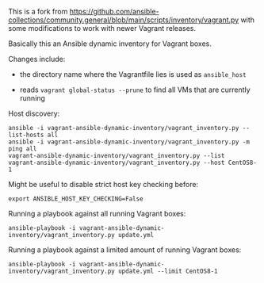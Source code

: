 This is a fork from https://github.com/ansible-collections/community.general/blob/main/scripts/inventory/vagrant.py with some modifications to work with newer Vagrant releases. 


Basically this an Ansible dynamic inventory for Vagrant boxes.


Changes include:

- the directory name where the Vagrantfile lies is used as `ansible_host`

- reads `vagrant global-status --prune` to find all VMs that are currently running


Host discovery:
```
ansible -i vagrant-ansible-dynamic-inventory/vagrant_inventory.py --list-hosts all
ansible -i vagrant-ansible-dynamic-inventory/vagrant_inventory.py -m ping all
vagrant-ansible-dynamic-inventory/vagrant_inventory.py --list
vagrant-ansible-dynamic-inventory/vagrant_inventory.py --host CentOS8-1

```

Might be useful to disable strict host key checking before:
```
export ANSIBLE_HOST_KEY_CHECKING=False
```

Running a playbook against all running Vagrant boxes:
```
ansible-playbook -i vagrant-ansible-dynamic-inventory/vagrant_inventory.py update.yml
```

Running a playbook against a limited amount of running Vagrant boxes:
```
ansible-playbook -i vagrant-ansible-dynamic-inventory/vagrant_inventory.py update.yml --limit CentOS8-1
```
